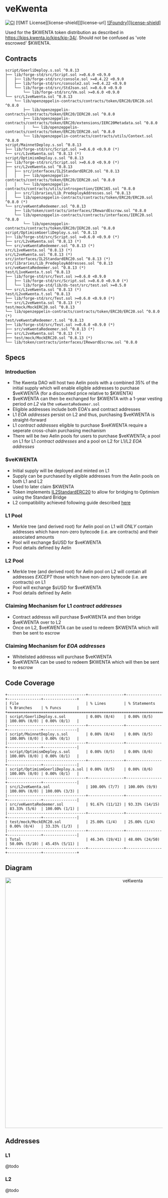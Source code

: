 # veKwenta

[![CI][ci-shield]][ci-url]
[![MIT License][license-shield]][license-url]
[![Foundry][license-shield]][foundry-badge]

Used for the $KWENTA token distribution as described in https://kips.kwenta.io/kips/kip-34/. Should not be confused as 'vote escrowed' $KWENTA.

## Contracts

```
script/GoerliDeploy.s.sol ^0.8.13
├── lib/forge-std/src/Script.sol >=0.6.0 <0.9.0
│   ├── lib/forge-std/src/console.sol >=0.4.22 <0.9.0
│   ├── lib/forge-std/src/console2.sol >=0.4.22 <0.9.0
│   └── lib/forge-std/src/StdJson.sol >=0.6.0 <0.9.0
│       └── lib/forge-std/src/Vm.sol >=0.6.0 <0.9.0
└── src/L1veKwenta.sol ^0.8.13
    └── lib/openzeppelin-contracts/contracts/token/ERC20/ERC20.sol ^0.8.0
        ├── lib/openzeppelin-contracts/contracts/token/ERC20/IERC20.sol ^0.8.0
        ├── lib/openzeppelin-contracts/contracts/token/ERC20/extensions/IERC20Metadata.sol ^0.8.0
        │   └── lib/openzeppelin-contracts/contracts/token/ERC20/IERC20.sol ^0.8.0
        └── lib/openzeppelin-contracts/contracts/utils/Context.sol ^0.8.0
script/MainnetDeploy.s.sol ^0.8.13
├── lib/forge-std/src/Script.sol >=0.6.0 <0.9.0 (*)
└── src/L1veKwenta.sol ^0.8.13 (*)
script/OptimismDeploy.s.sol ^0.8.13
├── lib/forge-std/src/Script.sol >=0.6.0 <0.9.0 (*)
├── src/L2veKwenta.sol ^0.8.13
│   ├── src/interfaces/IL2StandardERC20.sol ^0.8.13
│   │   ├── lib/openzeppelin-contracts/contracts/token/ERC20/IERC20.sol ^0.8.0
│   │   └── lib/openzeppelin-contracts/contracts/utils/introspection/IERC165.sol ^0.8.0
│   ├── src/libraries/Lib_PredeployAddresses.sol ^0.8.13
│   └── lib/openzeppelin-contracts/contracts/token/ERC20/ERC20.sol ^0.8.0 (*)
└── src/veKwentaRedeemer.sol ^0.8.13
    ├── lib/token/contracts/interfaces/IRewardEscrow.sol ^0.8.0
    └── lib/openzeppelin-contracts/contracts/interfaces/IERC20.sol ^0.8.0
        └── lib/openzeppelin-contracts/contracts/token/ERC20/IERC20.sol ^0.8.0
script/OptimismGoerliDeploy.s.sol ^0.8.13
├── lib/forge-std/src/Script.sol >=0.6.0 <0.9.0 (*)
├── src/L2veKwenta.sol ^0.8.13 (*)
└── src/veKwentaRedeemer.sol ^0.8.13 (*)
src/L1veKwenta.sol ^0.8.13 (*)
src/L2veKwenta.sol ^0.8.13 (*)
src/interfaces/IL2StandardERC20.sol ^0.8.13 (*)
src/libraries/Lib_PredeployAddresses.sol ^0.8.13
src/veKwentaRedeemer.sol ^0.8.13 (*)
test/L1veKwenta.t.sol ^0.8.13
├── lib/forge-std/src/Test.sol >=0.6.0 <0.9.0
│   ├── lib/forge-std/src/Script.sol >=0.6.0 <0.9.0 (*)
│   └── lib/forge-std/lib/ds-test/src/test.sol >=0.5.0
└── src/L1veKwenta.sol ^0.8.13 (*)
test/L2veKwenta.t.sol ^0.8.13
├── lib/forge-std/src/Test.sol >=0.6.0 <0.9.0 (*)
└── src/L2veKwenta.sol ^0.8.13 (*)
test/mock/MockERC20.sol ^0.8.13
└── lib/openzeppelin-contracts/contracts/token/ERC20/ERC20.sol ^0.8.0 (*)
test/veKwentaRedeemer.t.sol ^0.8.13
├── lib/forge-std/src/Test.sol >=0.6.0 <0.9.0 (*)
├── src/veKwentaRedeemer.sol ^0.8.13 (*)
├── src/L2veKwenta.sol ^0.8.13 (*)
├── test/mock/MockERC20.sol ^0.8.13 (*)
└── lib/token/contracts/interfaces/IRewardEscrow.sol ^0.8.0
```

## Specs

### Introduction

-  The Kwenta DAO will host two Aelin pools with a combined 35% of the initial supply which will enable eligible addresses to purchase $veKWENTA (for a discounted price relative to $KWENTA)
-  $veKWENTA can then be exchanged for $KWENTA with a 1-year vesting period _on L2_ via the `veKwentaRedeemer.sol`
-  Eligible addresses include both EOA's and contract addresses
-  L1 _EOA addresses_ persist on L2 and thus, purchasing $veKWENTA is straight-forward
-  L1 _contract addresses_ eligible to purchase $veKWENTA require a seperate cross-chain purchasing mechanism
-  There will be _two_ Aelin pools for users to purchase $veKWENTA; a pool on L1 for L1 _contract addresses_ and a pool on L2 for L1/L2 _EOA addresses_

### $veKWENTA

-  Initial supply will be deployed and minted on L1
-  Supply can be purchased by eligible addresses from the Aelin pools on both L1 and L2
-  Used to later claim $KWENTA
-  Token implements [IL2StandardERC20](https://github.com/ethereum-optimism/optimism/blob/develop/packages/contracts/contracts/standards/IL2StandardERC20.sol) to allow for bridging to Optimism using the Standard Bridge
-  L2 compatibility achieved following guide described [here](https://github.com/ethereum-optimism/optimism-tutorial/tree/main/standard-bridge-standard-token#deploying-a-standard-token)

### L1 Pool

-  Merkle tree (and derived root) for Aelin pool on L1 will _ONLY_ contain addresses which have non-zero bytecode (i.e. are contracts) and their associated amounts
-  Pool will exchange $sUSD for $veKWENTA
-  Pool details defined by Aelin

### L2 Pool

-  Merkle tree (and derived root) for Aelin pool on L2 will contain all addresses _EXCEPT_ those which have non-zero bytecode (i.e. are contracts) on L1
-  Pool will exchange $sUSD for $veKWENTA
-  Pool details defined by Aelin

### Claiming Mechanism for L1 _contract addresses_

-  Contract addresss will purchase $veKWENTA and then bridge $veKWENTA over to L2
-  Once on L2, $veKWENTA can be used to redeem $KWENTA which will then be sent to escrow

### Claiming Mechanism for _EOA addresses_

-  Whitelisted addresss will purchase $veKWENTA
-  $veKWENTA can be used to redeem $KWENTA which will then be sent to escrow

## Code Coverage

```
+-----------------------------------+----------------+----------------+---------------+---------------+
| File                              | % Lines        | % Statements   | % Branches    | % Funcs       |
+=====================================================================================================+
| script/GoerliDeploy.s.sol         | 0.00% (0/4)    | 0.00% (0/5)    | 100.00% (0/0) | 0.00% (0/1)   |
|-----------------------------------+----------------+----------------+---------------+---------------|
| script/MainnetDeploy.s.sol        | 0.00% (0/4)    | 0.00% (0/5)    | 100.00% (0/0) | 0.00% (0/1)   |
|-----------------------------------+----------------+----------------+---------------+---------------|
| script/OptimismDeploy.s.sol       | 0.00% (0/5)    | 0.00% (0/6)    | 100.00% (0/0) | 0.00% (0/1)   |
|-----------------------------------+----------------+----------------+---------------+---------------|
| script/OptimismGoerliDeploy.s.sol | 0.00% (0/5)    | 0.00% (0/6)    | 100.00% (0/0) | 0.00% (0/1)   |
|-----------------------------------+----------------+----------------+---------------+---------------|
| src/L2veKwenta.sol                | 100.00% (7/7)  | 100.00% (9/9)  | 100.00% (0/0) | 100.00% (3/3) |
|-----------------------------------+----------------+----------------+---------------+---------------|
| src/veKwentaRedeemer.sol          | 91.67% (11/12) | 93.33% (14/15) | 83.33% (5/6)  | 100.00% (1/1) |
|-----------------------------------+----------------+----------------+---------------+---------------|
| test/mock/MockERC20.sol           | 25.00% (1/4)   | 25.00% (1/4)   | 0.00% (0/4)   | 33.33% (1/3)  |
|-----------------------------------+----------------+----------------+---------------+---------------|
| Total                             | 46.34% (19/41) | 48.00% (24/50) | 50.00% (5/10) | 45.45% (5/11) |
+-----------------------------------+----------------+----------------+---------------+---------------+
```

## Diagram

<p align="center">
  <img src="/veKWENTA_1.jpg" width="800" height="800" alt="veKwenta"/>
</p>

## Addresses

### L1

@todo

### L2

@todo

[ci-shield]: https://img.shields.io/github/workflow/status/kwenta/veKwenta/ci?label=build
[ci-url]: https://github.com/kwenta/veKwenta/actions/workflows/ci.yml

[license]: https://opensource.org/licenses/MIT
[license-badge]: https://img.shields.io/badge/License-MIT-blue.svg

[foundry-shield]: https://getfoundry.sh/
[foundry-badge]: https://img.shields.io/badge/Built%20with-Foundry-FFDB1C.svg
